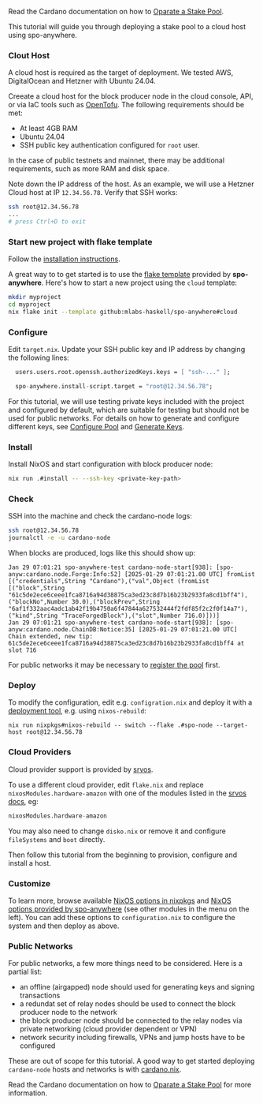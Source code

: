 Read the Cardano documentation on how to [Oparate a Stake Pool](https://developers.cardano.org/docs/operate-a-stake-pool/).

This tutorial will guide you through deploying a stake pool to a cloud host using spo-anywhere.

### Clout Host

A cloud host is required as the target of deployment. We tested AWS, DigitalOcean and Hetzner with Ubuntu 24.04.

Creeate a cloud host for the block producer node in the cloud console, API, or via IaC tools such as [OpenTofu](https://opentofu.org/). The following requirements should be met:

- At least 4GB RAM
- Ubuntu 24.04
- SSH public key authentication configured for `root` user.

In the case of public testnets and mainnet, there may be additional requirements, such as more RAM and disk space.

Note down the IP address of the host. As an example, we will use a Hetzner Cloud host at IP `12.34.56.78`. Verify that SSH works:

```bash
ssh root@12.34.56.78
...
# press Ctrl+D to exit
```

### Start new project with flake template

Follow the [installation instructions](installation.md).

A great way to to get started is to use the [flake template](https://zero-to-nix.com/concepts/flakes#templates) provided by **spo-anywhere**. Here's how to start a new project using the `cloud` template:

```bash
mkdir myproject
cd myproject
nix flake init --template github:mlabs-haskell/spo-anywhere#cloud
```

### Configure

Edit `target.nix`. Update your SSH public key and IP address by changing the following lines:

```nix
  users.users.root.openssh.authorizedKeys.keys = [ "ssh-..." ];

  spo-anywhere.install-script.target = "root@12.34.56.78";
```

For this tutorial, we will use testing private keys included with the project and configured by default, which are suitable for testing but should not be used for public networks. For details on how to generate and configure different keys, see [Configure Pool](../usage/configure-pool.md) and [Generate Keys](../usage/generate-keys.md).

### Install

Install NixOS and start configuration with block producer node:

```bash
nix run .#install -- --ssh-key <private-key-path>
```

### Check

SSH into the machine and check the cardano-node logs:

```bash
ssh root@12.34.56.78
journalctl -e -u cardano-node
```

When blocks are produced, logs like this should show up:

```
Jan 29 07:01:21 spo-anywhere-test cardano-node-start[938]: [spo-anyw:cardano.node.Forge:Info:52] [2025-01-29 07:01:21.00 UTC] fromList [("credentials",String "Cardano"),("val",Object (fromList [("block",String "61c5de2ece6ceee1fca8716a94d38875ca3ed23c8d7b16b23b2933fa8cd1bff4"),("blockNo",Number 30.0),("blockPrev",String "6af1f332aac4adc1ab42f19b4750a6f47844a627532444f2fdf85f2c2f0f14a7"),("kind",String "TraceForgedBlock"),("slot",Number 716.0)]))]
Jan 29 07:01:21 spo-anywhere-test cardano-node-start[938]: [spo-anyw:cardano.node.ChainDB:Notice:35] [2025-01-29 07:01:21.00 UTC] Chain extended, new tip: 61c5de2ece6ceee1fca8716a94d38875ca3ed23c8d7b16b23b2933fa8cd1bff4 at slot 716
```

For public networks it may be necessary to [register the pool](../usage/register-the-pool.md) first.

### Deploy

To modify the configuration, edit e.g. `configration.nix` and deploy it with a [deployment tool](https://github.com/nix-community/awesome-nix?tab=readme-ov-file#deployment-tools), e.g. using `nixos-rebuild`:

```
nix run nixpkgs#nixos-rebuild -- switch --flake .#spo-node --target-host root@12.34.56.78
```

### Cloud Providers

Cloud provider support is provided by [srvos](https://github.com/nix-community/srvos).

To use a different cloud provider, edit `flake.nix` and replace `nixosModules.hardware-amazon` with one of the modules listed in the [srvos docs](https://nix-community.github.io/srvos/nixos/hardware/), eg:

```nix
nixosModules.hardware-amazon
```

You may also need to change `disko.nix` or remove it and configure `fileSystems` and `boot` directly.

Then follow this tutorial from the beginning to provision, configure and install a host.

### Customize

To learn more, browse available [NixOS options in nixpkgs](https://search.nixos.org/options) and [NixOS options provided by spo-anywhere](../reference/module-options/spo-anywhere) (see other modules in the menu on the left). You can add these options to `configuration.nix` to configure the system and then deploy as above.

### Public Networks

For public networks, a few more things need to be considered. Here is a partial list:

- an offline (airgapped) node should used for generating keys and signing transactions
- a redundat set of relay nodes should be used to connect the block producer node to the network
- the block producer node should be connected to the relay nodes via private networking (cloud provider dependent or VPN)
- network security including firewalls, VPNs and jump hosts have to be configured

These are out of scope for this tutorial. A good way to get started deploying `cardano-node` hosts and networks is with [cardano.nix](https://github.com/mlabs-haskell/cardano.nix).

Read the Cardano documentation on how to [Oparate a Stake Pool](https://developers.cardano.org/docs/operate-a-stake-pool/) for more information.
